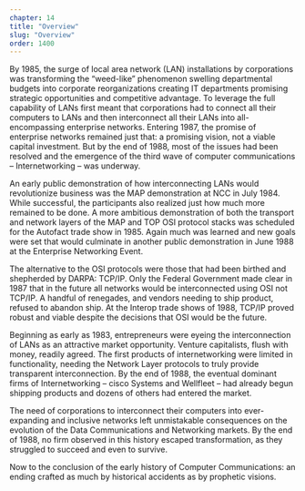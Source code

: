 ```yaml
---
chapter: 14
title: "Overview"
slug: "Overview"
order: 1400
---
```


By 1985, the surge of local area network (LAN) installations by corporations was transforming the “weed-like” phenomenon swelling departmental budgets into corporate reorganizations creating IT departments promising strategic opportunities and competitive advantage. To leverage the full capability of LANs first meant that corporations had to connect all their computers to LANs and then interconnect all their LANs into all-encompassing enterprise networks. Entering 1987, the promise of enterprise networks remained just that: a promising vision, not a viable capital investment. But by the end of 1988, most of the issues had been resolved and the emergence of the third wave of computer communications – Internetworking – was underway.

An early public demonstration of how interconnecting LANs would revolutionize business was the MAP demonstration at NCC in July 1984. While successful, the participants also realized just how much more remained to be done. A more ambitious demonstration of both the transport and network layers of the MAP and TOP OSI protocol stacks was scheduled for the Autofact trade show in 1985. Again much was learned and new goals were set that would culminate in another public demonstration in June 1988 at the Enterprise Networking Event.

The alternative to the OSI protocols were those that had been birthed and shepherded by DARPA: TCP/IP. Only the Federal Government made clear in 1987 that in the future all networks would be interconnected using OSI not TCP/IP. A handful of renegades, and vendors needing to ship product, refused to abandon ship. At the Interop trade shows of 1988, TCP/IP proved robust and viable despite the decisions that OSI would be the future.

Beginning as early as 1983, entrepreneurs were eyeing the interconnection of LANs as an attractive market opportunity. Venture capitalists, flush with money, readily agreed. The first products of internetworking were limited in functionality, needing the Network Layer protocols to truly provide transparent interconnection. By the end of 1988, the eventual dominant firms of Internetworking – cisco Systems and Wellfleet – had already begun shipping products and dozens of others had entered the market.

The need of corporations to interconnect their computers into ever-expanding and inclusive networks left unmistakable consequences on the evolution of the Data Communications and Networking markets. By the end of 1988, no firm observed in this history escaped transformation, as they struggled to succeed and even to survive.

Now to the conclusion of the early history of Computer Communications: an ending crafted as much by historical accidents as by prophetic visions.
